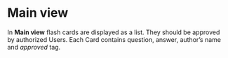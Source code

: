 # Main view

In **Main view** flash cards are displayed  as a list. They should be approved by authorized Users. Each Card contains question, answer, author’s name and *approved* tag.

